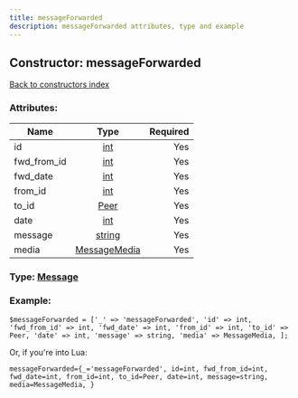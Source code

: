 ```yaml
---
title: messageForwarded
description: messageForwarded attributes, type and example
---
```

## Constructor: messageForwarded  
[Back to constructors index](index.md)



### Attributes:

| Name     |    Type       | Required |
|----------|:-------------:|---------:|
|id|[int](../types/int.md) | Yes|
|fwd\_from\_id|[int](../types/int.md) | Yes|
|fwd\_date|[int](../types/int.md) | Yes|
|from\_id|[int](../types/int.md) | Yes|
|to\_id|[Peer](../types/Peer.md) | Yes|
|date|[int](../types/int.md) | Yes|
|message|[string](../types/string.md) | Yes|
|media|[MessageMedia](../types/MessageMedia.md) | Yes|



### Type: [Message](../types/Message.md)


### Example:

```
$messageForwarded = ['_' => 'messageForwarded', 'id' => int, 'fwd_from_id' => int, 'fwd_date' => int, 'from_id' => int, 'to_id' => Peer, 'date' => int, 'message' => string, 'media' => MessageMedia, ];
```  

Or, if you're into Lua:  


```
messageForwarded={_='messageForwarded', id=int, fwd_from_id=int, fwd_date=int, from_id=int, to_id=Peer, date=int, message=string, media=MessageMedia, }

```


